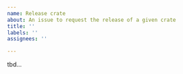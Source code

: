 ```yaml
---
name: Release crate
about: An issue to request the release of a given crate
title: ''
labels: ''
assignees: ''

---
```


tbd...
